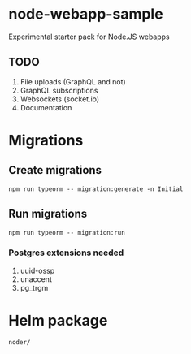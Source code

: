 # node-webapp-sample

Experimental starter pack for Node.JS webapps

## TODO

1. File uploads (GraphQL and not)
1. GraphQL subscriptions
1. Websockets (socket.io)
1. Documentation

# Migrations

## Create migrations

    npm run typeorm -- migration:generate -n Initial

## Run migrations

    npm run typeorm -- migration:run

### Postgres extensions needed

1. uuid-ossp
1. unaccent
1. pg_trgm

# Helm package

    noder/

